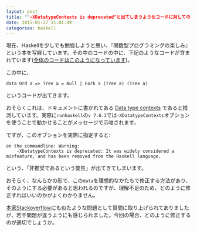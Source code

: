 ```yaml
---
layout: post
title: ""-XDatatypeContexts is deprecated"と出てしまうようなコードに対しての、適切な修正方法"
date: 2015-01-27 11:01:49
categories: haskell
---
```

<p>現在、Haskellを少しでも勉強しようと思い、『関数型プログラミングの楽しみ』という本を写経しています。その中のコードの中に、下記のようなコードが含まれています(<a href="http://www.cs.ox.ac.uk/publications/books/fop/dist/fop/chapters/1/BinaryHeapTrees.hs" rel="nofollow noreferrer">全体のコードはこのようになっています</a>)。</p>

<p>この中に、</p>

<pre><code>data Ord a =&gt; Tree a = Null | Fork a (Tree a) (Tree a)
</code></pre>

<p>というコードが出てきます。</p>

<p>おそらくこれは、ドキュメントに書かれてある <a href="https://downloads.haskell.org/~ghc/7.6.3/docs/html/users_guide/data-type-extensions.html" rel="nofollow noreferrer">Data type contexts</a> であると推測しています。実際に<code>runhaskell</code>の<code>v 7.6.3</code>では<code>-XDatatypeContexts</code>オブションを使うことで動かせることがメッセージで示唆されます。</p>

<p>ですが、このオブションを実際に指定すると:</p>

<pre><code>on the commandline: Warning:
    -XDatatypeContexts is deprecated: It was widely considered a misfeature, and has been removed from the Haskell language.
</code></pre>

<p>という、「非推奨であるという警告」が出てきてしまいます。</p>

<p>おそらく、なんらかの形で、この<code>data</code>を理想的なかたちで修正する方法があり、そのようにする必要があると思われるのですが、理解不足のため、どのように修正すればいいのかがよくわかりません。</p>

<p><a href="https://stackoverflow.com/questions/7438600/datatypecontexts-deprecated-in-latest-ghc-why">本家Stackoverflow</a>にも似たような問題として質問に取り上げられてありましたが、若干問題が違うようにも感じられました。今回の場合、どのように修正するのが適切でしょうか。</p>
